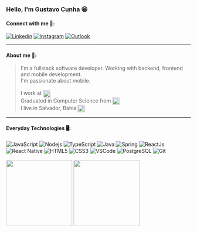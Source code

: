 ### Hello, I'm Gustavo Cunha 😁

#### Connect with me 🔗:
[![Linkedin](https://img.shields.io/badge/LinkedIn-0077B5?style=for-the-badge&logo=linkedin&logoColor=white)](https://www.linkedin.com/in/gustavo-cunha-contact/)
[![Instagram](https://img.shields.io/badge/Instagram-E4405F?style=for-the-badge&logo=instagram&logoColor=white)](https://www.instagram.com/gustav.oliveira_/)
[![Outlook](https://img.shields.io/badge/Microsoft_Outlook-0078D4?style=for-the-badge&logo=microsoft-outlook&logoColor=white)](mailto:gustavo.oliveira-98@hotmail.com)
<hr/>

#### About me 📄:
><div>
  >I'm a fullstack software developer. Working with backend, frontend and mobile development.<br/>
  >I'm passionate about mobile.<br/><br/>
  >I work at <img align="center" resizeMode="contain" height="20px" src="https://portalerp.com/images/joomla/SENIOR_LOGO_New.png" alt="Senior"/> <br/>
  >Graduated in Computer Science from <img align="center" resizeMode="contain" height="20px" src="https://www.unifacs.br/wp-content/uploads/2022/05/logo-unifacs-largo.svg" alt="Unifacs"/> <br/>
  >I live in Salvador, Bahia <img align="center" resizeMode="contain" height="20px" src="https://upload.wikimedia.org/wikipedia/commons/thumb/2/28/Bandeira_da_Bahia.svg/210px-Bandeira_da_Bahia.svg.png" alt="Unifacs"/> <br/>
</div>
<hr/>

#### Everyday Technologies 🖥️:

<div style="display: inline_block">
  <img align="center" alt="JavaScript" src="https://img.shields.io/badge/JavaScript-F7DF1E?style=for-the-badge&logo=javascript&logoColor=black" />
  <img align="center" alt="Nodejs" src="https://img.shields.io/badge/Node.js-43853D?style=for-the-badge&logo=node.js&logoColor=white" />
  <img align="center" alt="TypeScript" src="https://img.shields.io/badge/TypeScript-007ACC?style=for-the-badge&logo=typescript&logoColor=white" />
  <img align="center" alt="Java" src="https://img.shields.io/badge/Java-ED8B00?style=for-the-badge&logo=java&logoColor=white" />
  <img align="center" alt="Spring" src="https://img.shields.io/badge/Spring-6DB33F?style=for-the-badge&logo=spring&logoColor=white" />
  <img align="center" alt="ReactJs" src="https://img.shields.io/badge/React-20232A?style=for-the-badge&logo=react&logoColor=61DAFB" />
  <img align="center" alt="React Native" src="https://img.shields.io/badge/React_Native-20232A?style=for-the-badge&logo=react&logoColor=61DAFB" />
  <img align="center" alt="HTML5" src="https://img.shields.io/badge/HTML5-E34F26?style=for-the-badge&logo=html5&logoColor=white" />
  <img align="center" alt="CSS3" src="https://img.shields.io/badge/CSS3-1572B6?style=for-the-badge&logo=css3&logoColor=white" />
  <img align="center" alt="VSCode" src="https://img.shields.io/badge/Visual_Studio_Code-0078D4?style=for-the-badge&logo=visual%20studio%20code&logoColor=white" />
  <img align="center" alt="PostgreSQL" src="https://img.shields.io/badge/PostgreSQL-316192?style=for-the-badge&logo=postgresql&logoColor=white" />
  <img align="center" alt="Git" src="https://img.shields.io/badge/GIT-E44C30?style=for-the-badge&logo=git&logoColor=white" />
</div>
<br/>

<div>
  <img height="180em" src="https://github-readme-stats.vercel.app/api?username=gustavcunha&show_icons=true&theme=dark&include_all_commits=true&count_private=true" />
  <img height="180em" src="https://github-readme-stats.vercel.app/api/top-langs/?username=gustavcunha&layout=compact&langs_count=5&theme=dark" />
</div  
